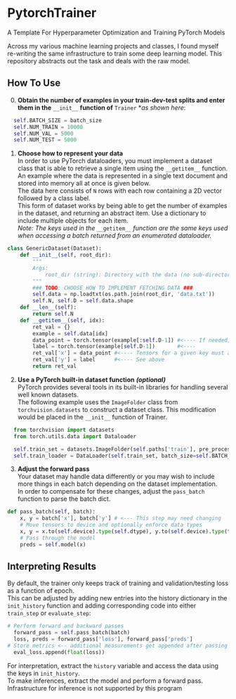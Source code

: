 # PytorchTrainer
A Template For Hyperparameter Optimization and Training PyTorch Models

Across my various machine learning projects and classes, I found myself re-writing the same infrastructure to train some deep learning model. This repository abstracts
out the task and deals with the raw model. 
## How To Use
0. **Obtain the number of examples in your train-dev-test splits and enter them in the** `__init__` **function of** `Trainer` **as shown here*:

```python
  self.BATCH_SIZE = batch_size
  self.NUM_TRAIN = 10000
  self.NUM_VAL = 5000
  self.NUM_TEST = 5000
```
1. **Choose how to represent your data**\
In order to use PyTorch dataloaders, you must implement a dataset class that is able to retrieve a single item using the `__getitem__` function.\
An example where the data is represented in a single text document and stored into memory all at once is given below.\
The data here consists of `N` rows with each row containing a 2D vector followed by a class label.\
This form of dataset works by being able to get the number of examples in the dataset, and returning an abstract item. Use a dictionary to include multiple objects for each item.\
*Note: The keys used in the* `__getitem__` *function are the same keys used when accessing a batch returned from an enumerated dataloader.*
```python
class GenericDataset(Dataset):
    def __init__(self, root_dir):
        """
        Args:
            root_dir (string): Directory with the data (no sub-directories exist)
        """
        ### TODO: CHOOSE HOW TO IMPLEMENT FETCHING DATA ###
        self.data = np.loadtxt(os.path.join(root_dir, 'data.txt'))
        self.N, self.D = self.data.shape
    def __len__(self):
        return self.N
    def __getitem__(self, idx):
        ret_val = {}
        example = self.data[idx]
        data_point = torch.tensor(example[:self.D-1]) #<---- If needed, transform data into tensors
        label = torch.tensor(example[self.D-1])       #<---- 
        ret_val['x'] = data_point #<---- Tensors for a given key must always have the same dimension
        ret_val['y'] = label      #<---- See above
        return ret_val
```
2. **Use a PyTorch built-in dataset function** ***(optional)***\
PyTorch provides several tools in its built-in libraries for handling several well known datasets.\
The following example uses the `ImageFolder` class from `torchvision.datasets` to construct a dataset class. This modification would be placed in the `__init__` function of Trainer.
```python
  from torchvision import datasets
  from torch.utils.data import Dataloader

  self.train_set = datasets.ImageFolder(self.paths['train'], pre_process)
  self.train_loader = DataLoader(self.train_set, batch_size=self.BATCH_SIZE, shuffle=True)
```
3. **Adjust the forward pass**\
Your dataset may handle data differently or you may wish to include more things in each batch depending on the dataset implementation.\
In order to compensate for these changes, adjust the `pass_batch` function to parse the batch dict.
```python
def pass_batch(self, batch):
    x, y = batch['x'], batch['y'] # <--- This step may need changing
    # Move tensors to device and optionally enforce data types
    x, y = x.to(self.device).type(self.dtype), y.to(self.device).type(torch.long)
    # Pass through the model
    preds = self.model(x)
```
## Interpreting Results
By default, the trainer only keeps track of training and validation/testing loss as a function of epoch.\
This can be adjusted by adding new entries into the history dictionary in the `init_history` function and adding corresponding code into either `train_step` or `evaluate_step`:
```python
# Perform forward and backward passes
  forward_pass = self.pass_batch(batch)
  loss, preds = forward_pass['loss'], forward_pass['preds']
# Store metrics <-- additional measurements get appended after passing through the model
  eval_loss.append(float(loss))
```
For interpretation, extract the `history` variable and access the data using the keys in `init_history`.\
To make inferences, extract the model and perform a forward pass. Infrastructure for inference is not supported by this program
